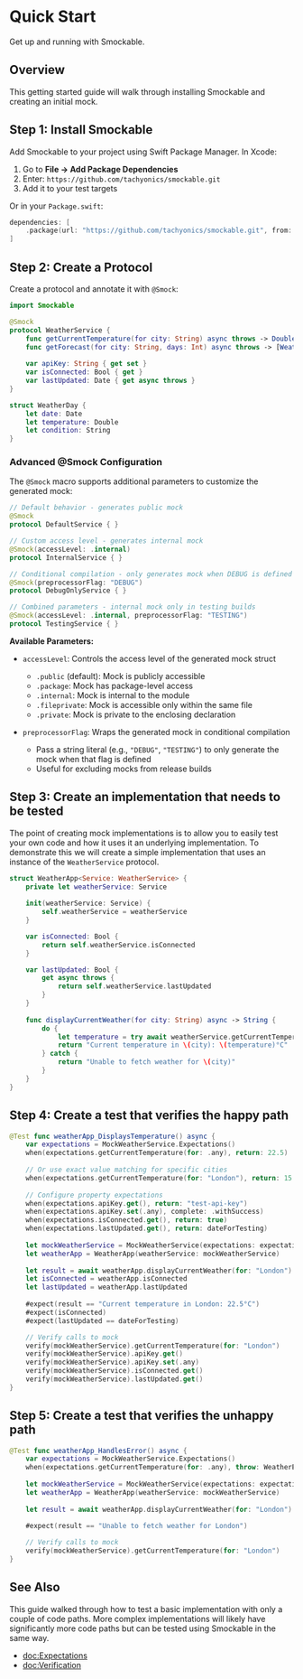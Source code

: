 # Quick Start

Get up and running with Smockable.

## Overview

This getting started guide will walk through installing Smockable and creating an initial mock.

## Step 1: Install Smockable

Add Smockable to your project using Swift Package Manager. In Xcode:

1. Go to **File → Add Package Dependencies**
2. Enter: `https://github.com/tachyonics/smockable.git`
3. Add it to your test targets

Or in your `Package.swift`:

```swift
dependencies: [
    .package(url: "https://github.com/tachyonics/smockable.git", from: "1.0.0")
]
```

## Step 2: Create a Protocol

Create a protocol and annotate it with `@Smock`:

```swift
import Smockable

@Smock
protocol WeatherService {
    func getCurrentTemperature(for city: String) async throws -> Double
    func getForecast(for city: String, days: Int) async throws -> [WeatherDay]
    
    var apiKey: String { get set }
    var isConnected: Bool { get }
    var lastUpdated: Date { get async throws }
}

struct WeatherDay {
    let date: Date
    let temperature: Double
    let condition: String
}
```

### Advanced @Smock Configuration

The `@Smock` macro supports additional parameters to customize the generated mock:

```swift
// Default behavior - generates public mock
@Smock
protocol DefaultService { }

// Custom access level - generates internal mock
@Smock(accessLevel: .internal)
protocol InternalService { }

// Conditional compilation - only generates mock when DEBUG is defined
@Smock(preprocessorFlag: "DEBUG")
protocol DebugOnlyService { }

// Combined parameters - internal mock only in testing builds
@Smock(accessLevel: .internal, preprocessorFlag: "TESTING")
protocol TestingService { }
```

**Available Parameters:**

- `accessLevel`: Controls the access level of the generated mock struct
  - `.public` (default): Mock is publicly accessible
  - `.package`: Mock has package-level access
  - `.internal`: Mock is internal to the module
  - `.fileprivate`: Mock is accessible only within the same file
  - `.private`: Mock is private to the enclosing declaration

- `preprocessorFlag`: Wraps the generated mock in conditional compilation
  - Pass a string literal (e.g., `"DEBUG"`, `"TESTING"`) to only generate the mock when that flag is defined
  - Useful for excluding mocks from release builds

## Step 3: Create an implementation that needs to be tested

The point of creating mock implementations is to allow you to easily test your own code and how it uses it an underlying
implementation. To demonstrate this we will create a simple implementation that uses an instance of the `WeatherService`
protocol.

```swift
struct WeatherApp<Service: WeatherService> {
    private let weatherService: Service
    
    init(weatherService: Service) {
        self.weatherService = weatherService
    }

    var isConnected: Bool {
        return self.weatherService.isConnected
    }

    var lastUpdated: Bool {
        get async throws {
            return self.weatherService.lastUpdated
        }
    }
    
    func displayCurrentWeather(for city: String) async -> String {
        do {
            let temperature = try await weatherService.getCurrentTemperature(for: city)
            return "Current temperature in \(city): \(temperature)°C"
        } catch {
            return "Unable to fetch weather for \(city)"
        }
    }
}
```

## Step 4: Create a test that verifies the happy path

```swift
@Test func weatherApp_DisplaysTemperature() async {
    var expectations = MockWeatherService.Expectations()
    when(expectations.getCurrentTemperature(for: .any), return: 22.5)
    
    // Or use exact value matching for specific cities
    when(expectations.getCurrentTemperature(for: "London"), return: 15.0)
    
    // Configure property expectations
    when(expectations.apiKey.get(), return: "test-api-key")
    when(expectations.apiKey.set(.any), complete: .withSuccess)
    when(expectations.isConnected.get(), return: true)
    when(expectations.lastUpdated.get(), return: dateForTesting)
    
    let mockWeatherService = MockWeatherService(expectations: expectations)
    let weatherApp = WeatherApp(weatherService: mockWeatherService)
    
    let result = await weatherApp.displayCurrentWeather(for: "London")
    let isConnected = weatherApp.isConnected
    let lastUpdated = weatherApp.lastUpdated
    
    #expect(result == "Current temperature in London: 22.5°C")
    #expect(isConnected)
    #expect(lastUpdated == dateForTesting)

    // Verify calls to mock
    verify(mockWeatherService).getCurrentTemperature(for: "London")
    verify(mockWeatherService).apiKey.get()
    verify(mockWeatherService).apiKey.set(.any)
    verify(mockWeatherService).isConnected.get()
    verify(mockWeatherService).lastUpdated.get()
}
```

## Step 5: Create a test that verifies the unhappy path

```swift
@Test func weatherApp_HandlesError() async {
    var expectations = MockWeatherService.Expectations()
    when(expectations.getCurrentTemperature(for: .any), throw: WeatherError.serviceUnavailable)
    
    let mockWeatherService = MockWeatherService(expectations: expectations)
    let weatherApp = WeatherApp(weatherService: mockWeatherService)
    
    let result = await weatherApp.displayCurrentWeather(for: "London")
    
    #expect(result == "Unable to fetch weather for London")

    // Verify calls to mock
    verify(mockWeatherService).getCurrentTemperature(for: "London")
}
```

## See Also

This guide walked through how to test a basic implementation with only a couple of code paths. More complex
implementations will likely have significantly more code paths but can be tested using Smockable in the same way.

- <doc:Expectations>
- <doc:Verification>  
